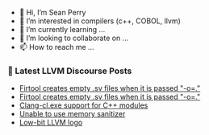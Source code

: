 - 👋 Hi, I’m Sean Perry
- 👀 I’m interested in compilers (c++, COBOL, llvm)
- 🌱 I’m currently learning ...
- 💞️ I’m looking to collaborate on ...
- 📫 How to reach me ...

<!---
s66perry/s66perry is a ✨ special ✨ repository because its `README.md` (this file) appears on your GitHub profile.
You can click the Preview link to take a look at your changes.
--->
### 📕 Latest LLVM Discourse Posts

<!-- DISCOURSE-LLVM:START -->
- [Firtool creates empty .sv files when it is passed &quot;-o=.&quot;](https://discourse.llvm.org/t/firtool-creates-empty-sv-files-when-it-is-passed-o/73302#post_4)
- [Firtool creates empty .sv files when it is passed &quot;-o=.&quot;](https://discourse.llvm.org/t/firtool-creates-empty-sv-files-when-it-is-passed-o/73302#post_3)
- [Clang-cl.exe support for C++ modules](https://discourse.llvm.org/t/clang-cl-exe-support-for-c-modules/72257#post_19)
- [Unable to use memory sanitizer](https://discourse.llvm.org/t/unable-to-use-memory-sanitizer/73360#post_1)
- [Low-bit LLVM logo](https://discourse.llvm.org/t/low-bit-llvm-logo/73217#post_3)
<!-- DISCOURSE-LLVM:END -->
